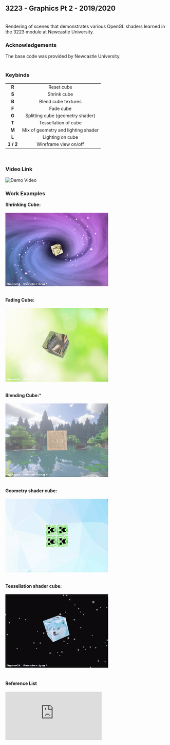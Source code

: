 ## 3223 - Graphics Pt 2 - 2019/2020
<br />
Rendering of scenes that demonstrates various OpenGL shaders learned in the 3223 module at Newcastle University.
<br />

### Acknowledgements
The base code was provided by Newcastle University.
<br /><br />

### Keybinds
| | |
| :---: | :---: |
|**R**| Reset cube |
|**S**| Shrink cube |
|**B**| Blend cube textures |
|**F**| Fade cube |
|**G**| Splitting cube (geometry shader) |
|**T**| Tessellation of cube |
|**M**| Mix of geometry and lighting shader |
|**L**| Lighting on cube |
|**1 / 2**| Wireframe view on/off |
<br />

### Video Link

![Demo Video](https://newcastle-my.sharepoint.com/:v:/g/personal/b2023652_newcastle_ac_uk/EdVh1O3B-NRGqTjRblMbx4EBsnPTNercIQjvgSkRfkrztw?e=jZPf87)
<br />

### Work Examples

**Shrinking Cube:**<br /><br />
![shrink](https://github.com/Akeilee/3223-Graphics-2/blob/main/shrinkCube.gif) <br /><br />

**Fading Cube:**<br /><br />
![fade](https://github.com/Akeilee/3223-Graphics-2/blob/main/fadeCube.gif) <br /><br />

**Blending Cube:***<br /><br />
![blend](https://github.com/Akeilee/3223-Graphics-2/blob/main/blendCube.gif) <br /><br />

**Geometry shader cube:**<br /><br />
![geom](https://github.com/Akeilee/3223-Graphics-2/blob/main/geomCube.gif) <br /><br />

**Tessellation shader cube:**<br /><br />
![tess](https://github.com/Akeilee/3223-Graphics-2/blob/main/tessCube.gif) <br /><br />


#### Reference List
![References](https://github.com/Akeilee/3223-Graphics-2/blob/main/Reference%20List.txt) <br /><br />
